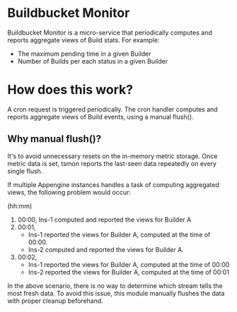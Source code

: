 # Buildbucket Monitor

Buildbucket Monitor is a micro-service that periodically computes and reports
aggregate views of Build stats. For example:

- The maximum pending time in a given Builder
- Number of Builds per each status in a given Builder

# How does this work?

A cron request is triggered periodically. The cron handler computes
and reports aggregate views of Build events, using a manual flush().

## Why manual flush()?

It's to avoid unnecessary resets on the in-memory metric storage.
Once metric data is set, tsmon reports the last-seen data repeatedly
on every single flush.

If multiple Appengine instances handles a task of computing aggregated
views, the following problem would occur:

(hh:mm)
1. 00:00, Ins-1 computed and reported the views for Builder A
2. 00:01,
    - Ins-1 reported the views for Builder A, computed at the time of 00:00.
    - Ins-2 computed and reported the views for Builder A.
3. 00:02,
    - Ins-1 reported the views for Builder A, computed at the time of 00:00
    - Ins-2 reported the views for Builder A, computed at the time of 00:01

In the above scenario, there is no way to determine which stream tells
the most fresh data. To avoid this issue, this module manually flushes
the data with proper cleanup beforehand.
